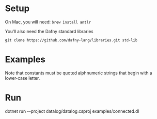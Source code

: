 # Setup
On Mac, you will need: `brew install antlr`

You'll also need the Dafny standard libraries
```
git clone https://github.com/dafny-lang/libraries.git std-lib
```

# Examples

Note that constants must be quoted alphnumeric strings that begin with a lower-case letter.

# Run

dotnet run --project datalog/datalog.csproj examples/connected.dl      

